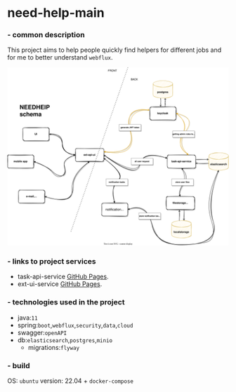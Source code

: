 # need-help-main

### - common description
This project aims to help people quickly find helpers for different jobs and for me to better understand `webflux`.

![Alt](scheme/main.svg)

### - links to project services
- task-api-service [GitHub Pages](https://github.com/3dartix/need-help-task-api-service).
- ext-ui-service [GitHub Pages](https://github.com/3dartix/need-help-ext-ui).

### - technologies used in the project
- java:`11`
- spring:`boot`,`webflux`,`security`,`data`,`cloud`
- swagger:`openAPI`
- db:`elasticsearch`,`postgres`,`minio`
    - migrations:`flyway`

### - build
OS: `ubuntu` version: 22.04 + `docker-compose` 